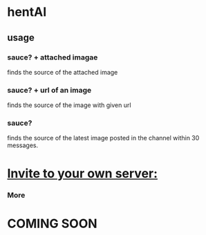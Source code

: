 # hentAI

## usage

### sauce? + attached imagae
finds the source of the attached image

### sauce? + url of an image
finds the source of the image with given url

### sauce?
finds the source of the latest image posted in the channel within 30 messages.

# [Invite to your own server:](https://discord.com/api/oauth2/authorize?client_id=753166250422698024&permissions=83968&scope=bot)

### More
# COMING SOON
